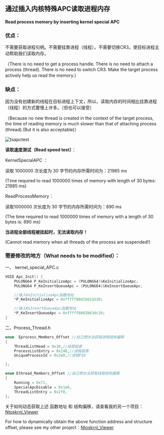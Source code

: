 ## 通过插入内核特殊APC读取进程内存

#### Read process memory by inserting kernel special APC

### 优点：

不需要获取进程句柄。不需要挂靠进程（线程）。不需要切换CR3。使目标进程主动帮助我们读取内存。

（There is no need to get a process handle. There is no need to attach a process (thread). There is no need to switch CR3. Make the target process actively help us read the memory.）

### 缺点：

因为没有创建新的线程在目标进程上下文，所以，读取内存的时间相比挂靠进程（线程）的方式要慢上许多。（但也可以接受）

（Because no new thread is created in the context of the target process, the time of reading memory is much slower than that of attaching process (thread).(But it is also acceptable)）

![tsapctest](https://github.com/IcEy-999/Kernel-Special-APC-ReadProcessMemory/blob/main/Test%20picture/tsapctest.png)

**读取速度测试（Read speed test）**：

KernelSpecialAPC ：

读取 1000000 次长度为 30 字节的内存所需时间为：21985 ms

(Time required to read 1000000 times of memory with length of 30 bytes: 21985 ms)

ReadProcessMemory：

读取1000000 次长度为 30 字节的内存所需时间为：890 ms

(The time required to read 1000000 times of memory with a length of 30 bytes is: 890 ms)



**当进程全部线程被挂起时，无法读取内存！**

(Cannot read memory when all threads of the process are suspended!)



### **需要修改的地方（What needs to be modified）**：

一、 kernel_special_APC.c

```c
VOID Apc_Init() {
	PULONG64 P_KeInitializeApc = (PULONG64)&KeInitializeApc;
	PULONG64 P_KeInsertQueueApc = (PULONG64)&KeInsertQueueApc;

	//填入KeInitializeApc函数地址
	*P_KeInitializeApc = 0xfffff8042b62a530;

	//填入KeInsertQueueApc函数地址
	*P_KeInsertQueueApc = 0xfffff8042b63dc10;
}
```

二、Process_Thread.h

```c
enum  Eprocess_Members_Offset //自己想办法获取进程结构偏移
{
	ThreadListHead = 0x30,//线程链表
	ProcessListEntry = 0x240,//进程链表
	UniqueProcessId = 0x2e0,//进程PID

};

enum Ethread_Members_Offset //自己想办法获取线程结构偏移
{
	Running = 0x71,
	SpecialApcDisable = 0x1e6,
	ThreadListEntry = 0x2f8,
};
```

关于如何动态获取上述 函数地址 和 结构偏移，请查看我的另一个项目：[Ntoskrnl_Viewer](https://github.com/IcEy-999/Ntoskrnl_Viewer)

For how to dynamically obtain the above function address and structure offset, please see my other project：[Ntoskrnl_Viewer](https://github.com/IcEy-999/Ntoskrnl_Viewer)



